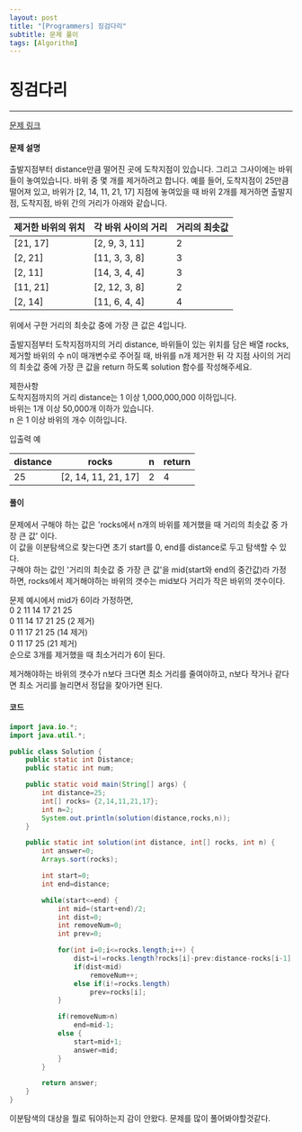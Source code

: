 ```yaml
---
layout: post
title: "[Programmers] 징검다리"
subtitle: 문제 풀이
tags: [Algorithm]
---
```


# 징검다리  

---

[문제 링크](https://programmers.co.kr/learn/courses/30/lessons/43236)



#### 문제 설명
출발지점부터 distance만큼 떨어진 곳에 도착지점이 있습니다. 그리고 그사이에는 바위들이 놓여있습니다. 바위 중 몇 개를 제거하려고 합니다.
예를 들어, 도착지점이 25만큼 떨어져 있고, 바위가 [2, 14, 11, 21, 17] 지점에 놓여있을 때 바위 2개를 제거하면 출발지점, 도착지점, 바위 간의 거리가 아래와 같습니다.

제거한 바위의 위치|	각 바위 사이의 거리|	거리의 최솟값
----|----|----  
[21, 17]|	[2, 9, 3, 11]|	2
[2, 21]|	[11, 3, 3, 8]|	3
[2, 11]|	[14, 3, 4, 4]|	3
[11, 21]|	[2, 12, 3, 8]|	2
[2, 14]|	[11, 6, 4, 4]|	4

위에서 구한 거리의 최솟값 중에 가장 큰 값은 4입니다.

출발지점부터 도착지점까지의 거리 distance, 바위들이 있는 위치를 담은 배열 rocks, 제거할 바위의 수 n이 매개변수로 주어질 때, 바위를 n개 제거한 뒤 각 지점 사이의 거리의 최솟값 중에 가장 큰 값을 return 하도록 solution 함수를 작성해주세요.

제한사항  
도착지점까지의 거리 distance는 1 이상 1,000,000,000 이하입니다.  
바위는 1개 이상 50,000개 이하가 있습니다.  
n 은 1 이상 바위의 개수 이하입니다.  

입출력 예  

distance|	rocks|	n|	return
----|----|----|----
25|	[2, 14, 11, 21, 17]|	2|	4

#### 풀이
문제에서 구해야 하는 값은 'rocks에서 n개의 바위를 제거했을 때 거리의 최솟값 중 가장 큰 값' 이다.  
이 값을 이분탐색으로 찾는다면 초기 start를 0, end를 distance로 두고 탐색할 수 있다.  
구해야 하는 값인 '거리의 최솟값 중 가장 큰 값'을 mid(start와 end의 중간값)라 가정하면, rocks에서 제거해야하는 바위의 갯수는 mid보다 거리가 작은 바위의 갯수이다.  

문제 예시에서 mid가 6이라 가정하면,  
0 2 11 14 17 21 25  
0 11 14 17 21 25 (2 제거)  
0 11 17 21 25 (14 제거)  
0 11 17 25 (21 제거)  
순으로 3개를 제거했을 때 최소거리가 6이 된다.  

제거해야하는 바위의 갯수가 n보다 크다면 최소 거리를 줄여야하고, n보다 작거나 같다면 최소 거리를 늘리면서 정답을 찾아가면 된다.


#### 코드
```java
import java.io.*;
import java.util.*;

public class Solution {
	public static int Distance;
	public static int num;

	public static void main(String[] args) {
		int distance=25;
		int[] rocks= {2,14,11,21,17};
		int n=2;
		System.out.println(solution(distance,rocks,n));
	}

	public static int solution(int distance, int[] rocks, int n) {
		int answer=0;
        Arrays.sort(rocks);

        int start=0;
        int end=distance;

        while(start<=end) {
        	int mid=(start+end)/2;
        	int dist=0;
            int removeNum=0;
            int prev=0;

        	for(int i=0;i<=rocks.length;i++) {
        		dist=i!=rocks.length?rocks[i]-prev:distance-rocks[i-1];
        		if(dist<mid)
        			removeNum++;
        		else if(i!=rocks.length)
        			prev=rocks[i];
        	}

        	if(removeNum>n)
        		end=mid-1;
        	else {
        		start=mid+1;
        		answer=mid;
        	}
        }

        return answer;
    }
}
```

이분탐색의 대상을 뭘로 둬야하는지 감이 안왔다. 문제를 많이 풀어봐야할것같다.
